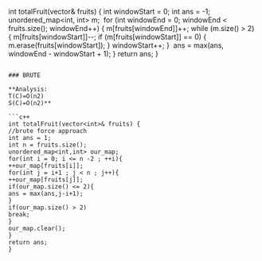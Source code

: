 int totalFruit(vector<int>& fruits) {
int windowStart = 0;
int ans = -1;
unordered_map<int, int> m;
​
for (int windowEnd = 0; windowEnd < fruits.size(); windowEnd++) {
m[fruits[windowEnd]]++;
​
while (m.size() > 2) {
m[fruits[windowStart]]--;
if (m[fruits[windowStart]] == 0) {
m.erase(fruits[windowStart]);
}
windowStart++;
}
​
ans = max(ans, windowEnd - windowStart + 1);
}
return ans;
}
```
​
### BRUTE
​
**Analysis:
T(C)=O(n2)
S(C)=O(n2)**
​
```c++
int totalFruit(vector<int>& fruits) {
//brute force approach
int ans = 1;
int n = fruits.size();
unordered_map<int,int> our_map;
for(int i = 0; i <= n -2 ; ++i){
++our_map[fruits[i]];
for(int j = i+1 ; j < n ; j++){
++our_map[fruits[j]];
if(our_map.size() <= 2){
ans = max(ans,j-i+1);
}
if(our_map.size() > 2)
break;
}
our_map.clear();
}
return ans;
}
```
​
​